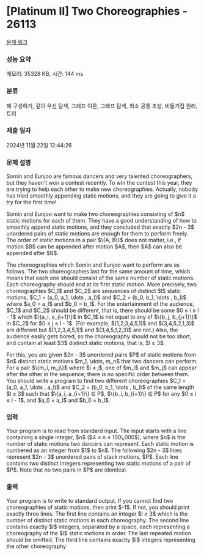 # [Platinum II] Two Choreographies - 26113 

[문제 링크](https://www.acmicpc.net/problem/26113) 

### 성능 요약

메모리: 35328 KB, 시간: 144 ms

### 분류

해 구성하기, 깊이 우선 탐색, 그래프 이론, 그래프 탐색, 최소 공통 조상, 비둘기집 원리, 트리

### 제출 일자

2024년 11월 22일 12:44:26

### 문제 설명

<p>Somin and Eunjoo are famous dancers and very talented choreographers, but they haven't won a contest recently. To win the contest this year, they are trying to help each other to make new choreographies. Actually, nobody has tried smoothly appending static motions, and they are going to give it a try for the first time!</p>

<p>Somin and Eunjoo want to make two choreographies consisting of $n$ static motions for each of them. They have a good understanding of how to smoothly append static motions, and they concluded that exactly $2n - 3$ unordered pairs of static motions are enough for them to perform freely. The order of static motions in a pair $\{A, B\}$ does not matter, i.e., if motion $B$ can be appended after motion $A$, then $A$ can also be appended after $B$.</p>

<p>The choreographies which Somin and Eunjoo want to perform are as follows. The two choreographies last for the same amount of time, which means that each one should consist of the same number of static motions. Each choreography should end at its first static motion. More precisely, two choreographies $C_1$ and $C_2$ are sequences of distinct $l$ static motions, $C_1 = (a_0, a_1, \dots , a_l)$ and $C_2 = (b_0, b_1, \dots , b_l)$ where $a_0 = a_l$ and $b_0 = b_l$. For the entertainment of the audience, $C_1$ and $C_2$ should be different, that is, there should be some $0 ≤ i ≤ l - 1$ which $\{a_i, a_{i+1}\}$ in $C_1$ is not equal to any of $\{b_j, b_{j+1}\}$ in $C_2$ for $0 ≤ j ≤ l - 1$. (For example, $(1,2,3,4,5,1)$ and $(3,4,5,2,1,3)$ are different but $(1,2,3,4,5,1)$ and $(3,4,5,1,2,3)$ are not.) Also, the audience easily gets bored, so the choreography should not be too short, and contain at least $3$ distinct static motions, that is, $l ≥ 3$.</p>

<p>For this, you are given $2n - 3$ unordered pairs $P$ of static motions from $n$ distinct static motions $m_1, \dots, m_n$ that two dancers can perform. For a pair $\{m_i, m_j\}$ where $i ≠ j$, one of $m_i$ and $m_j$ can appear after the other in the sequence; there is no specific order between them. You should write a program to find two different choreographies $C_1 = (a_0, a_1, \dots , a_l)$ and $C_2 = (b_0, b_1, \dots , b_l)$ of the same length $l ≥ 3$ such that $\{a_i, a_{i+1}\} ∈ P$, $\{b_i, b_{i+1}\} ∈ P$ for any $0 ≤ i ≤ l - 1$, and $a_0 = a_l$ and $b_0 = b_l$.</p>

### 입력 

 <p>Your program is to read from standard input. The input starts with a line containing a single integer, $n$ ($4 ≤ n ≤ 100\,000$), where $n$ is the number of static motions two dancers can represent. Each static motion is numbered as an integer from $1$ to $n$. The following $2n - 3$ lines represent $2n - 3$ unordered pairs of stack motions, $P$. Each line contains two distinct integers representing two static motions of a pair of $P$. Note that no two pairs in $P$ are identical.</p>

### 출력 

 <p>Your program is to write to standard output. If you cannot find two choreographies of static motions, then print $-1$. If not, you should print exactly three lines. The first line contains an integer $l ≥ 3$ which is the number of distinct static motions in each choreography. The second line contains exactly $l$ integers, separated by a space, each representing a choreography of the $l$ static motions in order. The last repeated motion should be omitted. The third line contains exactly $l$ integers representing the other choreography</p>

